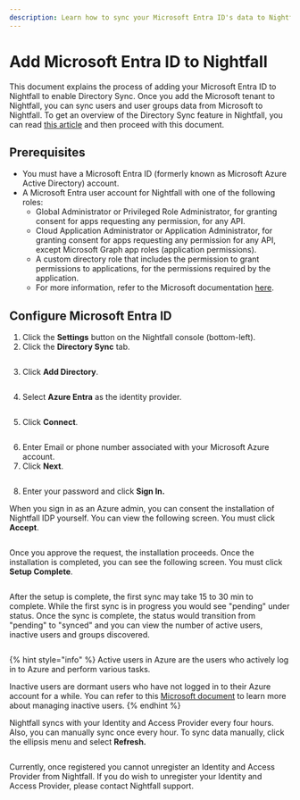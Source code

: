 ```yaml
---
description: Learn how to sync your Microsoft Entra ID's data to Nightfall.
---
```


# Add Microsoft Entra ID to Nightfall

This document explains the process of adding your Microsoft Entra ID to Nightfall to enable Directory Sync. Once you add the Microsoft tenant to Nightfall, you can sync users and user groups data from Microsoft to Nightfall. To get an overview of the Directory Sync feature in Nightfall, you can read [this article](./) and then proceed with this document.&#x20;

## Prerequisites

* You must have a Microsoft Entra ID (formerly known as Microsoft Azure Active Directory) account.
* A Microsoft Entra user account for Nightfall with one of the following roles:&#x20;
  * Global Administrator or Privileged Role Administrator, for granting consent for apps requesting any permission, for any API.
  * Cloud Application Administrator or Application Administrator, for granting consent for apps requesting any permission for any API, except Microsoft Graph app roles (application permissions).
  * A custom directory role that includes the permission to grant permissions to applications, for the permissions required by the application.
  * For more information, refer to the Microsoft documentation [here](https://learn.microsoft.com/en-us/entra/identity/enterprise-apps/grant-admin-consent?pivots=ms-graph#prerequisites).

## Configure Microsoft Entra ID

1. Click the **Settings** button on the Nightfall console (bottom-left).&#x20;
2. Click the **Directory Sync** tab.

<figure><img src="../../.gitbook/assets/imageedit_3_6711742505.jpg" alt=""><figcaption></figcaption></figure>

3. Click **Add Directory**.&#x20;

<figure><img src="../../.gitbook/assets/image (975).png" alt=""><figcaption></figcaption></figure>

4. Select **Azure Entra** as the identity provider.&#x20;

<figure><img src="../../.gitbook/assets/image (977).png" alt=""><figcaption></figcaption></figure>

5. Click **Connect**.&#x20;

<figure><img src="../../.gitbook/assets/image (978).png" alt=""><figcaption></figcaption></figure>

6. Enter Email or phone number associated with your Microsoft Azure account.&#x20;
7. Click **Next**.

<figure><img src="../../.gitbook/assets/image (979).png" alt=""><figcaption></figcaption></figure>

8. Enter your password and click **Sign In.**

When you sign in as an Azure admin, you can consent the installation of Nightfall IDP yourself. You can view the following screen. You must click **Accept**.&#x20;

<figure><img src="../../.gitbook/assets/imageedit_3_7546487582.jpg" alt=""><figcaption></figcaption></figure>

Once you approve the request, the installation proceeds. Once the installation is completed, you can see the following screen. You must click **Setup Complete**.

<figure><img src="../../.gitbook/assets/Setup complete.png" alt=""><figcaption></figcaption></figure>

After the setup is complete, the first sync may take 15 to 30 min to complete. While the first sync is in progress you would see  "pending" under status. Once the sync is complete, the status would transition from "pending" to "synced" and you can view the number of active users, inactive users and groups discovered.&#x20;

<figure><img src="../../.gitbook/assets/image (969).png" alt=""><figcaption></figcaption></figure>

{% hint style="info" %}
Active users in Azure are the users who actively log in to Azure and perform various tasks.&#x20;

Inactive users are dormant users who have not logged in to their Azure account for a while. You can refer to this [Microsoft document](https://learn.microsoft.com/en-us/entra/identity/monitoring-health/howto-manage-inactive-user-accounts) to learn more about managing inactive users.
{% endhint %}

Nightfall syncs with your Identity and Access Provider every four hours. Also, you can manually sync once every hour. To sync data manually, click the ellipsis menu and select **Refresh.**

<figure><img src="../../.gitbook/assets/image (970).png" alt=""><figcaption></figcaption></figure>

Currently, once registered you cannot unregister an Identity and Access Provider from Nightfall. If you do wish to unregister your Identity and Access Provider, please contact Nightfall support.

